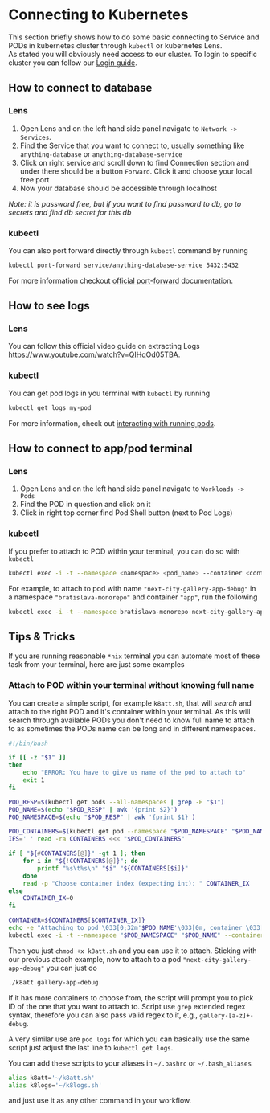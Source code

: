 # Connecting to Kubernetes

This section briefly shows how to do some basic connecting to Service and PODs in kubernetes cluster through `kubectl` or kubernetes Lens.  
As stated you will obviously need access to our cluster. To login to specific cluster you can follow our [Login guide](./kubernetes-lens-setup.md).

## How to connect to database

### Lens

1. Open Lens and on the left hand side panel navigate to `Network -> Services`.
2. Find the Service that you want to connect to, usually something like `anything-database` or `anything-database-service`
3. Click on right service and scroll down to find Connection section and under there should be a button `Forward`. Click it and choose your local free port
4. Now your database should be accessible through localhost

_Note: it is password free, but if you want to find password to db, go to secrets and find db secret for this db_

### kubectl

You can also port forward directly through `kubectl` command by running

```bash
kubectl port-forward service/anything-database-service 5432:5432
```

For more information checkout [official port-forward](https://kubernetes.io/docs/tasks/access-application-cluster/port-forward-access-application-cluster/) documentation.

## How to see logs

### Lens

You can follow this official video guide on extracting Logs https://www.youtube.com/watch?v=QIHqOd05TBA.

### kubectl

You can get pod logs in you terminal with `kubectl` by running

```bash
kubectl get logs my-pod
```

For more information, check out [interacting with running pods](https://kubernetes.io/docs/reference/kubectl/cheatsheet/#interacting-with-running-pods).

## How to connect to app/pod terminal

### Lens

1. Open Lens and on the left hand side panel navigate to `Workloads -> Pods`
2. Find the POD in question and click on it
3. Click in right top corner find Pod Shell button (next to Pod Logs)

### kubectl

If you prefer to attach to POD within your terminal, you can do so with `kubectl`

```bash
kubectl exec -i -t --namespace <namespace> <pod_name> --container <container> -- sh -c "clear; (bash || ash || sh)"
```

For example, to attach to pod with name `"next-city-gallery-app-debug"` in a namespace `"bratislava-monorepo"` and container `"app"`, run the following

```bash
kubectl exec -i -t --namespace bratislava-monorepo next-city-gallery-app-debug --container app -- sh -c "clear; (bash || ash || sh)"
```

## Tips & Tricks

If you are running reasonable `*nix` terminal you can automate most of these task from your terminal, here are just some examples

### Attach to POD within your terminal without knowing full name

You can create a simple script, for example `k8att.sh`, that will _search_ and attach to the right POD and it's container within your terminal. As this will search through available PODs you don't need to know full name to attach to as sometimes the PODs name can be long and in different namespaces.

```bash
#!/bin/bash

if [[ -z "$1" ]]
then
    echo "ERROR: You have to give us name of the pod to attach to"
    exit 1
fi

POD_RESP=$(kubectl get pods --all-namespaces | grep -E "$1")
POD_NAME=$(echo "$POD_RESP" | awk '{print $2}')
POD_NAMESPACE=$(echo "$POD_RESP" | awk '{print $1}')

POD_CONTAINERS=$(kubectl get pod --namespace "$POD_NAMESPACE" "$POD_NAME" -o jsonpath='{.spec.containers[*].name}')
IFS=' ' read -ra CONTAINERS <<< "$POD_CONTAINERS"

if [ "${#CONTAINERS[@]}" -gt 1 ]; then
    for i in "${!CONTAINERS[@]}"; do
        printf "%s\t%s\n" "$i" "${CONTAINERS[$i]}"
    done
    read -p "Choose container index (expecting int): " CONTAINER_IX
else
    CONTAINER_IX=0
fi

CONTAINER=${CONTAINERS[$CONTAINER_IX]}
echo -e "Attaching to pod \033[0;32m'$POD_NAME'\033[0m, container \033[0;32m'$CONTAINER'\033[0m in \033[0;34m'$POD_NAMESPACE'\033[0m namespace "
kubectl exec -i -t --namespace "$POD_NAMESPACE" "$POD_NAME" --container "$CONTAINER" -- sh -c "clear; (bash || ash || sh)"
```

Then you just `chmod +x k8att.sh` and you can use it to attach. Sticking with our previous attach example, now to attach to a pod `"next-city-gallery-app-debug"` you can just do

```bash
./k8att gallery-app-debug
```

If it has more containers to choose from, the script will prompt you to pick ID of the one that you want to attach to. Script use `grep` extended regex syntax, therefore you can also pass valid regex to it, e.g., `gallery-[a-z]+-debug`.

A very similar use are `pod logs` for which you can basically use the same script just adjust the last line to `kubectl get logs`.

You can add these scripts to your aliases in `~/.bashrc` or `~/.bash_aliases`

```bash
alias k8att='~/k8att.sh'
alias k8logs='~/k8logs.sh'
```

and just use it as any other command in your workflow.
